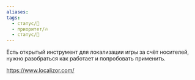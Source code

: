 ```yaml
---
aliases: 
tags:
  - статус/🌱
  - приоритет/🔥
  - статус/💬
---
```

Есть открытый инструмент для локализации игры за счёт носителей, нужно разобраться как работает и попробовать применить.

https://www.localizor.com/
